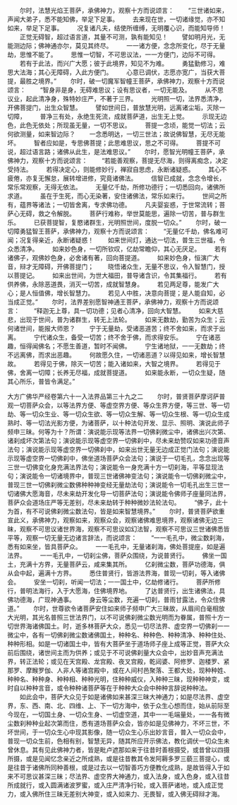 <!-- { "loadSidebar": true } -->
　　尔时，法慧光焰王菩萨，承佛神力，观察十方而说颂言：
　　“三世诸如来，声闻大弟子，悉不能知佛，举足下足事。
　　去来现在世，一切诸缘觉，亦不知如来，举足下足事。
　　况复诸凡夫，结使所缠缚，无明覆心识，而能知导师！
　　正觉无碍智，超过语言道，其量不可测，孰有能知见！
　　譬如明月光，无能测边际；佛神通亦尔，莫见其终尽。
　　一一诸方便，念念所变化，尽于无量劫，思惟不能了。
　　思惟一切智，不可思议法，一一方便门，边际不可得。
　　若有于此法，而兴广大愿；彼于此境界，知见不为难。
　　勇猛勤修习，难思大法海；其心无障碍，入此方便门。
　　心意已调伏，志愿亦宽广，当获大菩提，最胜之境界。”
　　尔时，破一切魔军智幢王菩萨，承佛神力，观察十方而说颂言：
　　“智身非是身，无碍难思议；设有思议者，一切无能及。
　　从不思议业，起此清净身，殊特妙庄严，不著于三界。
　　光明照一切，法界悉清净，开佛菩提门，出生众智慧。
　　譬如世间日，普放慧光明，远离诸尘垢，灭除一切障，
　　普净三有处，永绝生死流，成就菩萨道，出生无上觉。
　　示现无边色，此色无依处；所现虽无量，一切不思议。
　　菩提一念顷，能觉一切法；云何欲测量，如来智边际？
　　一念悉明达，一切三世法；故说佛智慧，无尽无能坏。
　　智者应如是，专思佛菩提；此思难思议，思之不可得。
　　菩提不可说，超过语言路；诸佛从此生，是法难思议。”
　　尔时，愿智光明幢王菩萨，承佛神力，观察十方而说颂言：
　　“若能善观察，菩提无尽海，则得离痴念，决定受持法。
　　若得决定心，则能修妙行，禅寂自思虑，永断诸疑惑。
　　其心不疲倦，亦复无懈怠，展转增进修，究竟诸佛法。
　　信智已成就，念念令增长，常乐常观察，无得无依法。
　　无量亿千劫，所修功德行；一切悉回向，诸佛所求道。
　　虽在于生死，而心无染著，安住诸佛法，常乐如来行。
　　世间之所有，蕴界等诸法；一切皆舍离，专求佛功德。
　　凡夫婴妄惑，于世常流转；菩萨心无碍，救之令解脱。
　　菩萨行难称，举世莫能思，遍除一切苦，普与群生乐。
　　已获菩提智，复愍诸群生，光明照世间，度脱一切众。”
　　尔时，破一切障勇猛智王菩萨，承佛神力，观察十方而说颂言：
　　“无量亿千劫，佛名难可闻；况复得亲近，永断诸疑惑！
　　如来世间灯，通达一切法，普生三世福，令众悉清净。
　　如来妙色身，一切所钦叹，亿劫常瞻仰，其心无厌足。
　　若有诸佛子，观佛妙色身，必舍诸有著，回向菩提道。
　　如来妙色身，恒演广大音，辩才无障碍，开佛菩提门；
　　晓悟诸众生，无量不思议，令入智慧门，授以菩提记。
　　如来出世间，为世大福田，普导诸含识，令其集福行。
　　若有供养佛，永除恶道畏，消灭一切苦，成就智慧身。
　　若见两足尊，能发广大心；是人恒值佛，增长智慧力。
　　若见人中胜，决意向菩提；是人能自知，必当成正觉。”
　　尔时，法界差别愿智神通王菩萨，承佛神力，观察十方而说颂言：
　　“释迦无上尊，具一切功德；见者心清净，回向大智慧。
　　如来大慈悲，出现于世间，普为诸群生，转无上法轮。
　　如来无数劫，勤苦为众生；云何诸世间，能报大师恩？
　　宁于无量劫，受诸恶道苦；终不舍如来，而求于出离。
　　宁代诸众生，备受一切苦；终不舍于佛，而求得安乐。
　　宁在诸恶趣，恒得闻佛名；不愿生善道，暂时不闻佛。
　　宁生诸地狱，一一无数劫；终不远离佛，而求出恶趣。
　　何故愿久住，一切诸恶道？以得见如来，增长智慧故。
　　若得见于佛，除灭一切苦；能入诸如来，大智之境界。
　　若得见于佛，舍离一切障；长养无尽福，成就菩提道。
　　如来能永断，一切众生疑，随其心所乐，普皆令满足。”





大方广佛华严经卷第六十一入法界品第三十九之二
　　尔时，普贤菩萨摩诃萨普观一切菩萨众会，以等法界方便、等虚空界方便、等众生界方便，等三世、等一切劫、等一切众生业、等一切众生欲、等一切众生解、等一切众生根、等一切众生成熟时、等一切法光影方便，为诸菩萨，以十种法句开发、显示、照明、演说此师子频申三昧。何等为十？所谓：演说能示现等法界一切佛刹微尘中，诸佛出兴次第、诸刹成坏次第法句；演说能示现等虚空界一切佛刹中，尽未来劫赞叹如来功德音声法句；演说能示现等虚空界一切佛刹中，如来出世无量无边成正觉门法句；演说能示现等虚空界一切佛刹中，佛坐道场菩萨众会法句；演说于一切毛孔，念念出现等三世一切佛变化身充满法界法句；演说能令一身充满十方一切刹海，平等显现法句；演说能令一切诸境界中，普现三世诸佛神变法句；演说能令一切佛刹微尘中，普现三世一切佛刹微尘数佛种种神变经无量劫法句；演说能令一切毛孔出生三世一切诸佛大愿海音，尽未来劫开发化导一切菩萨法句；演说能令佛师子座量同法界，菩萨众会道场庄严等无差别，尽未来劫转于种种微妙法轮法句。
　　“佛子，此十为首，有不可说佛刹微尘数法句，皆是如来智慧境界。”
　　尔时，普贤菩萨欲重宣此义，承佛神力，观察如来，观察众会，观察诸佛难思境界，观察诸佛无边三昧，观察不可思议诸世界海，观察不可思议如幻法智，观察不可思议三世诸佛悉皆平等，观察一切无量无边诸言辞法，而说颂言：
　　“一一毛孔中，微尘数刹海，悉有如来坐，皆具菩萨众。
　　一一毛孔中，无量诸刹海，佛处菩提座，如是遍法界。
　　一一毛孔中，一切刹尘佛，菩萨众围绕，为说普贤行。
　　佛坐一国土，充满十方界，无量菩萨云，咸来集其所。
　　亿刹微尘数，菩萨功德海，俱从会中起，遍满十方界。
　　悉住普贤行，皆游法界海，普现一切刹，等入诸佛会。
　　安坐一切刹，听闻一切法；一一国土中，亿劫修诸行。
　　菩萨所修行，普明法海行，入于大愿海，住佛境界地。
　　了达普贤行，出生诸佛法，具佛功德海，广现神通事。
　　身云等尘数，充遍一切刹，普雨甘露法，令众住佛道。”
　　尔时，世尊欲令诸菩萨安住如来师子频申广大三昧故，从眉间白毫相放大光明，其光名普照三世法界门，以不可说佛刹微尘数光明而为眷属，普照十方一切世界海诸佛国土。时，逝多林菩萨大众，悉见一切尽法界、虚空界一切佛刹一一微尘中，各有一切佛刹微尘数诸佛国土，种种名、种种色、种种清净、种种住处、种种形相。如是一切诸国土中，皆有大菩萨坐于道场师子座上成等正觉，菩萨大众前后围绕，诸世间主而为供养；或见于不可说佛刹量大众会中，出妙音声充满法界，转正法轮；或见在天宫殿、龙宫殿、夜叉宫殿，乾闼婆、阿修罗、迦楼罗、紧那罗、摩睺罗伽、人非人等诸宫殿中，或在人间村邑聚落、王都大处，现种种姓、种种名、种种身、种种相、种种光明，住种种威仪，入种种三昧，现种种神变，或时自以种种言音，或令种种诸菩萨等在于种种大众会中种种言辞说种种法。
　　如此会中，菩萨大众见于如是诸佛如来甚深三昧大神通力；如是尽法界、虚空界，东、西、南、北、四维、上、下一切方海中，依于众生心想而住，始从前际至今现在，一切国土身、一切众生身、一切虚空道，其中一一毛端量处，一一各有微尘数刹种种业起次第而住，悉有道场菩萨众会，皆亦如是见佛神力，不坏三世，不坏世间，于一切众生心中现其影像，随一切众生心乐出妙言音，普入一切众会中，普现一切众生前，色相有别，智慧无异，随其所应开示佛法，教化调伏一切众生未曾休息。其有见此佛神力者，皆是毗卢遮那如来于往昔时善根摄受，或昔曾以四摄所摄，或是见闻忆念亲近之所成熟，或是往昔教其令发阿耨多罗三藐三菩提心，或是往昔于诸佛所同种善根，或是过去以一切智善巧方便教化成熟，是故皆得入于如来不可思议甚深三昧；尽法界、虚空界大神通力，或入法身，或入色身，或入往昔所成就行，或入圆满诸波罗蜜，或入庄严清净行轮，或入菩萨诸地，或入成正觉力，或入佛所住三昧无差别大神变，或入如来力、无畏智，或入佛无碍辩才海。
